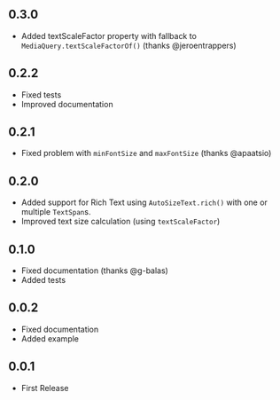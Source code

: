 ## 0.3.0
- Added textScaleFactor property with fallback to `MediaQuery.textScaleFactorOf()` (thanks @jeroentrappers)

## 0.2.2
- Fixed tests
- Improved documentation

## 0.2.1
- Fixed problem with `minFontSize` and `maxFontSize` (thanks @apaatsio)

## 0.2.0
- Added support for Rich Text using `AutoSizeText.rich()` with one or multiple `TextSpan`s.
- Improved text size calculation (using `textScaleFactor`)

## 0.1.0
- Fixed documentation (thanks @g-balas)
- Added tests

## 0.0.2
- Fixed documentation
- Added example

## 0.0.1
- First Release
